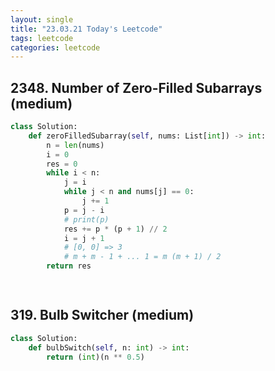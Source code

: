 ```yaml
---
layout: single
title: "23.03.21 Today's Leetcode"
tags: leetcode
categories: leetcode
---
```


## 2348. Number of Zero-Filled Subarrays (medium)

```python
class Solution:
    def zeroFilledSubarray(self, nums: List[int]) -> int:
        n = len(nums)
        i = 0
        res = 0
        while i < n:
            j = i
            while j < n and nums[j] == 0:
                j += 1
            p = j - i
            # print(p)
            res += p * (p + 1) // 2
            i = j + 1
            # [0, 0] => 3
            # m + m - 1 + ... 1 = m (m + 1) / 2
        return res

            
```

## 319. Bulb Switcher (medium)

```python
class Solution:
    def bulbSwitch(self, n: int) -> int:
        return (int)(n ** 0.5)
```
